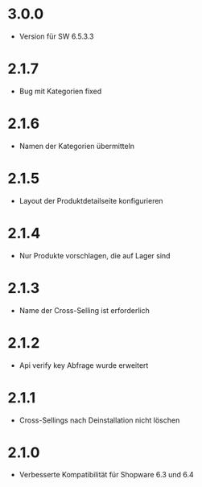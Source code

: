 # 3.0.0
- Version für SW 6.5.3.3

# 2.1.7
- Bug mit Kategorien fixed

# 2.1.6
- Namen der Kategorien übermitteln

# 2.1.5
- Layout der Produktdetailseite konfigurieren

# 2.1.4
- Nur Produkte vorschlagen, die auf Lager sind

# 2.1.3
- Name der Cross-Selling ist erforderlich

# 2.1.2
- Api verify key Abfrage wurde erweitert

# 2.1.1
- Cross-Sellings nach Deinstallation nicht löschen

# 2.1.0
- Verbesserte Kompatibilität für Shopware 6.3 und 6.4
